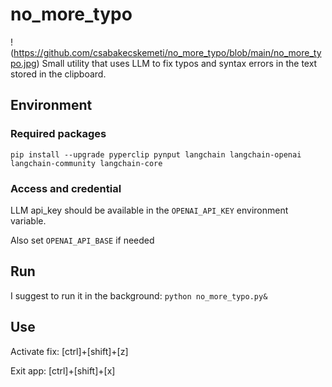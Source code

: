 # no_more_typo
!(https://github.com/csabakecskemeti/no_more_typo/blob/main/no_more_typo.jpg)
Small utility that uses LLM to fix typos and syntax errors in the text stored in the clipboard.

## Environment

### Required packages
`pip install --upgrade pyperclip pynput langchain langchain-openai langchain-community langchain-core`

### Access and credential
LLM api_key should be available in the `OPENAI_API_KEY` environment variable.

Also set `OPENAI_API_BASE` if needed

## Run
I suggest to run it in the background: `python no_more_typo.py&`

## Use
Activate fix: [ctrl]+[shift]+[z]

Exit app: [ctrl]+[shift]+[x]              
